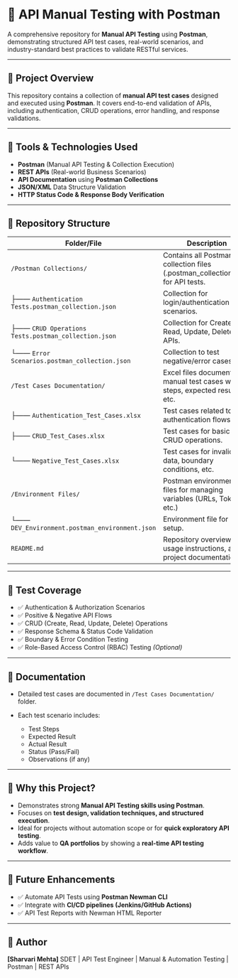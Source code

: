 # 📩 API Manual Testing with Postman

A comprehensive repository for **Manual API Testing** using **Postman**, demonstrating structured API test cases, real-world scenarios, and industry-standard best practices to validate RESTful services.

---

## 📌 Project Overview

This repository contains a collection of **manual API test cases** designed and executed using **Postman**. It covers end-to-end validation of APIs, including authentication, CRUD operations, error handling, and response validations.

---

## 🧰️ Tools & Technologies Used

* **Postman** (Manual API Testing & Collection Execution)
* **REST APIs** (Real-world Business Scenarios)
* **API Documentation** using **Postman Collections**
* **JSON/XML** Data Structure Validation
* **HTTP Status Code & Response Body Verification**

---

## 📂 Repository Structure

| **Folder/File**                                     | **Description**                                                                  |
| --------------------------------------------------- | -------------------------------------------------------------------------------- |
| `/Postman Collections/`                             | Contains all Postman collection files (.postman\_collection.json) for API tests. |
| ├—— `Authentication Tests.postman_collection.json`  | Collection for login/authentication scenarios.                                   |
| ├—— `CRUD Operations Tests.postman_collection.json` | Collection for Create, Read, Update, Delete APIs.                                |
| └—— `Error Scenarios.postman_collection.json`       | Collection to test negative/error cases.                                         |
| `/Test Cases Documentation/`                        | Excel files documenting manual test cases with steps, expected results, etc.     |
| ├—— `Authentication_Test_Cases.xlsx`                | Test cases related to authentication flows.                                      |
| ├—— `CRUD_Test_Cases.xlsx`                          | Test cases for basic CRUD operations.                                            |
| └—— `Negative_Test_Cases.xlsx`                      | Test cases for invalid data, boundary conditions, etc.                           |
| `/Environment Files/`                               | Postman environment files for managing variables (URLs, Tokens, etc.)            |
| └—— `DEV_Environment.postman_environment.json`      | Environment file for DEV setup.                                                  |
| `README.md`                                         | Repository overview, usage instructions, and project documentation.              |

---

## 🧪 Test Coverage

* ✅ Authentication & Authorization Scenarios
* ✅ Positive & Negative API Flows
* ✅ CRUD (Create, Read, Update, Delete) Operations
* ✅ Response Schema & Status Code Validation
* ✅ Boundary & Error Condition Testing
* ✅ Role-Based Access Control (RBAC) Testing *(Optional)*

---

## 📄 Documentation

* Detailed test cases are documented in `/Test Cases Documentation/` folder.
* Each test scenario includes:

  * Test Steps
  * Expected Result
  * Actual Result
  * Status (Pass/Fail)
  * Observations (if any)

---

## 🎯 Why this Project?

* Demonstrates strong **Manual API Testing skills using Postman**.
* Focuses on **test design, validation techniques, and structured execution**.
* Ideal for projects without automation scope or for **quick exploratory API testing**.
* Adds value to **QA portfolios** by showing a **real-time API testing workflow**.

---

## 📢 Future Enhancements

* ✅ Automate API Tests using **Postman Newman CLI**
* ✅ Integrate with **CI/CD pipelines (Jenkins/GitHub Actions)**
* ✅ API Test Reports with Newman HTML Reporter

---

## 👤 Author

**\[Sharvari Mehta]**
SDET | API Test Engineer | Manual & Automation Testing | Postman | REST APIs

